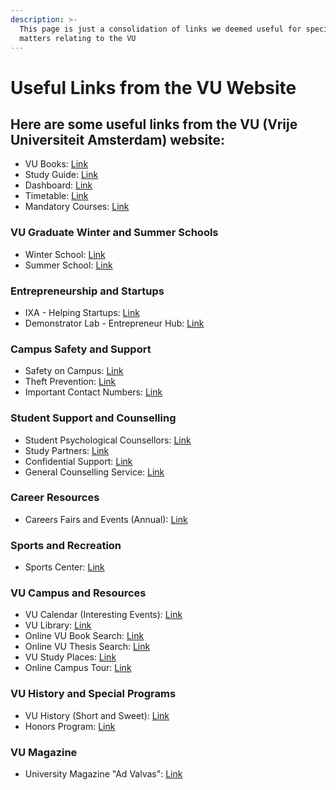 ```yaml
---
description: >-
  This page is just a consolidation of links we deemed useful for specifically
  matters relating to the VU
---
```


# Useful Links from the VU Website

## Here are some useful links from the VU (Vrije Universiteit Amsterdam) website:

* VU Books: [Link](https://www.vuboekhandel.nl/app/ds/dssufsea1.p?language=4\&level=1\&btnSearch=true\&cboinsti=1)
* Study Guide: [Link](https://studiegids.vu.nl/en/)
* Dashboard: [Link](https://vu.nl/en/dashboard)
* Timetable: [Link](https://rooster.vu.nl/schedule)
* Mandatory Courses: [Link](https://studiegids.vu.nl/en/Bachelor/2021-2022/computer-science#study-program)

### VU Graduate Winter and Summer Schools

* Winter School: [Link](https://vu.nl/en/education/vu-graduate-winter-school)
* Summer School: [Link](https://vu.nl/en/education/summer-school)

### Entrepreneurship and Startups

* IXA - Helping Startups: [Link](https://www.ixa.nl/)
* Demonstrator Lab - Entrepreneur Hub: [Link](https://www.demonstratorlab.nl/projects/)

### Campus Safety and Support

* Safety on Campus: [Link](https://vu.nl/en/about-vu/more-about/safe-social-setting-on-campus)
* Theft Prevention: [Link](https://assets.vu.nl/d8b6f1f5-816c-005b-1dc1-e363dd7ce9a5/4a68800b-0674-4e82-bcd5-0d6853129e9f/Folder\_Diefstal\_ENG\_tcm270-868120.pdf)
* Important Contact Numbers: [Link](https://vu.nl/en/student/contact-student-guidance-and-support/campus-contact-students)

### Student Support and Counselling

* Student Psychological Counsellors: [Link](https://vu.nl/en/education/more-about/student-psychological-counsellors)
* Study Partners: [Link](https://vu.nl/en/education/more-about/having-trouble-with-your-studies-studying-with-others-can-help)
* Confidential Support: [Link](https://vu.nl/en/education/more-about/what-to-do-when-you-experience-undesirable-behaviour)
* General Counselling Service: [Link](https://vu.nl/en/education/more-about/student-general-counselling-service)

### Career Resources

* Careers Fairs and Events (Annual): [Link](https://www.amsterdamtalent.com/)

### Sports and Recreation

* Sports Center: [Link](https://sportcentrumvu.nl/en/)

### VU Campus and Resources

* VU Calendar (Interesting Events): [Link](https://vu.nl/en/events)
* VU Library: [Link](https://vu.on.worldcat.org/v2?lang=eng)
* Online VU Book Search: [Link](https://vu.on.worldcat.org/v2)
* Online VU Thesis Search: [Link](https://bit.ly/2WJeKed)
* VU Study Places: [Link](https://vu-amsterdam.im-motion.net/)
* Online Campus Tour: [Link](http://360virtualretail.com/vuamsterdam/)

### VU History and Special Programs

* VU History (Short and Sweet): [Link](https://vu.nl/en/about-vu/more-about/history)
* Honors Program: [Link](https://vu.nl/en/education/more-about/looking-for-a-challenge)

### VU Magazine

* University Magazine "Ad Valvas": [Link](https://www.advalvas.vu.nl/)
